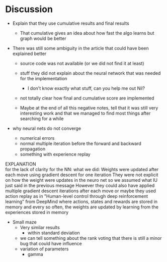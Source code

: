 # Discussion

* Explain that they use cumulative results and final results
    - That cumulative gives an idea about how fast the algo learns but graph would be better


* There was still some ambiguity in the article that could have been explained better
    - source code was not available (or we did not find it at least)
    - stuff they did not explain about the neural network that was needed for the implementation
        + I don't know exactly what stuff, can you help me out Nil?
    - not totally clear how final and cumulative score are implemented
    
    - Maybe at the end of all this negative notes, tell that it was still very interesting work and that we managed to find most things after searching for a while
    
* why neural nets do not converge
    - numerical errors
    - normal multiple iteration before the forward and backward propagation
    - something with experience replay

EXPLANATION    
for the lack of clarity for the NN: what we did: Weights were updated after each move using gradient descent for one iteration
They were not explicit on how the weight were updates in the neuro net so we assumed what IU just said in the previous message
However they could also have applied multiple gradient descent iterations after each move
or maybe they used action replay as in "Human-level control through deep reinforcement learning" from DeepMind where actions, states and rewards are stored in memory and every so often, the weights are updated by learning from the experiences stored in memory
    
* Small maze
    - Very similar results
        + within standard deviation
    - we can tell something about the rank voting that there is still a minor bug that could have influence
    - variation of parameters
        + gamma 
